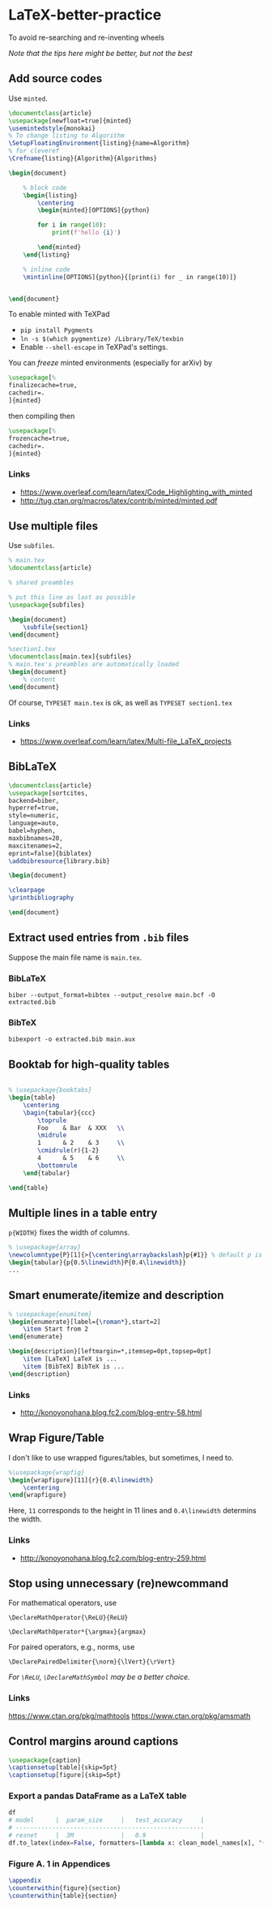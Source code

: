 # LaTeX-better-practice
To avoid re-searching and re-inventing wheels

*Note that the tips here might be better, but not the best*

## Add source codes

Use `minted`.

```latex
\documentclass{article}
\usepackage[newfloat=true]{minted}
\usemintedstyle{monokai}
% To change listing to Algorithm
\SetupFloatingEnvironment{listing}{name=Algorithm}
% for cleveref
\Crefname{listing}{Algorithm}{Algorithms}

\begin{document}

    % block code
    \begin{listing}
        \centering
        \begin{minted}[OPTIONS]{python}

        for i in range(10):
            print(f'hello {i}')

        \end{minted}
    \end{listing}

    % inline code
    \mintinline[OPTIONS]{python}{[print(i) for _ in range(10)]} 


\end{document}
```

To enable minted with TeXPad

* `pip install Pygments`
* `ln -s $(which pygmentize) /Library/TeX/texbin`
* Enable `--shell-escape` in TeXPad's settings.

You can *freeze* minted environments (especially for arXiv) by

```latex
\usepackage[%
finalizecache=true,
cachedir=.
]{minted}
```

then compiling then

```latex
\usepackage[%
frozencache=true,
cachedir=.
]{minted}
```

### Links

* https://www.overleaf.com/learn/latex/Code_Highlighting_with_minted
* http://tug.ctan.org/macros/latex/contrib/minted/minted.pdf


## Use multiple files

Use `subfiles`.


```latex
% main.tex
\documentclass{article}

% shared preambles

% put this line as last as possible
\usepackage{subfiles}

\begin{document}
    \subfile{section1}
\end{document}
```

```latex
%section1.tex
\documentclass[main.tex]{subfiles}
% main.tex's preambles are automatically loaded
\begin{document}
    % content
\end{document}
```

Of course, `TYPESET main.tex` is ok, as well as `TYPESET section1.tex`

### Links

* https://www.overleaf.com/learn/latex/Multi-file_LaTeX_projects


## BibLaTeX

```latex
\documentclass{article}
\usepackage[sortcites,
backend=biber,
hyperref=true,
style=numeric,
language=auto,
babel=hyphen,
maxbibnames=20,
maxcitenames=2,
eprint=false]{biblatex}
\addbibresource{library.bib}

\begin{document}

\clearpage
\printbibliography

\end{document}
```

## Extract used entries from `.bib` files

Suppose the main file name is `main.tex`.

### BibLaTeX

`biber --output_format=bibtex --output_resolve main.bcf -O extracted.bib`

### BibTeX

`bibexport -o extracted.bib main.aux`

## Booktab for high-quality tables

```latex

% \usepackage{booktabs}
\begin{table}
    \centering
    \bagin{tabular}{ccc}
        \toprule
        Foo    & Bar  & XXX   \\ 
        \midrule
        1      & 2    & 3     \\ 
        \cmidrule(r){1-2}
        4      & 5    & 6     \\ 
        \bottomrule
    \end{tabular}

\end{table}
```

## Multiple lines in a table entry

`p{WIDTH}` fixes the width of columns.

```latex
% \usepackage{array}
\newcolumntype{P}[1]{>{\centering\arraybackslash}p{#1}} % default p is to align left.
\begin{tabular}{p{0.5\linewidth}P{0.4\linewidth}}
...

```

## Smart enumerate/itemize and description

```latex
% \usepackage{enumitem}
\begin{enumerate}[label={\roman*},start=2]
    \item Start from 2
\end{enumerate}

\begin{description}[leftmargin=*,itemsep=0pt,topsep=0pt]
    \item [LaTeX] LaTeX is ...
    \item [BibTeX] BibTeX is ...
\end{description}
```

### Links

* http://konoyonohana.blog.fc2.com/blog-entry-58.html

## Wrap Figure/Table

I don't like to use wrapped figures/tables, but sometimes, I need to.

```latex
%\usepackage{wrapfig}
\begin{wrapfigure}[11]{r}{0.4\linewidth}
    \centering
\end{wrapfigure}
```

Here, `11` corresponds to the height in 11 lines and `0.4\linewidth` determins the width.

### Links

* http://konoyonohana.blog.fc2.com/blog-entry-259.html

## Stop using unnecessary \(re)newcommand

For mathematical operators, use

```
\DeclareMathOperator{\ReLU}{ReLU}
```

```
\DeclareMathOperator*{\argmax}{argmax}
```

For paired operators, e.g., norms, use

```
\DeclarePairedDelimiter{\norm}{\lVert}{\rVert}
```

*For `\ReLU`, `\DeclareMathSymbol` may be a better choice.*

### Links

https://www.ctan.org/pkg/mathtools
https://www.ctan.org/pkg/amsmath

## Control margins around captions

```latex
\usepackage{caption}
\captionsetup[table]{skip=5pt}
\captionsetup[figure]{skip=5pt}
```

### Export a pandas DataFrame as a  LaTeX table

```python
df
# model      |  param_size     |   test_accuracy     |
# ----------------------------------------------------
# resnet     |  3M             |   0.9               |
df.to_latex(index=False, formatters=[lambda x: clean_model_names[x], "{:.2f}".format, "{:.2f}".format], header=["Model", "Num Params", "Test acc"])
```

### Figure A. 1 in Appendices

```latex
\appendix
\counterwithin{figure}{section}
\counterwithin{table}{section}
```
